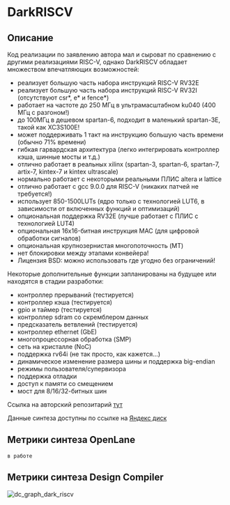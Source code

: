 # DarkRISCV
## Описание
Код реализации по заявлению автора мал и сыроват по сравнению с другими реализациями RISC-V, однако DarkRISCV обладает множеством впечатляющих возможностей:

* реализует большую часть набора инструкций RISC-V RV32E
* реализует большую часть набора инструкций RISC-V RV32I (отсутствуют csr*, e* и fence*)
* работает на частоте до 250 МГц в ультрамасштабном ku040 (400 МГц с разгоном!)
* до 100МГц в дешевом spartan-6, подходит в маленький spartan-3E, такой как XC3S100E!
* может поддерживать 1 такт на инструкцию большую часть времени (обычно 71% времени)
* гибкая гарвардская архитектура (легко интегрировать контроллер кэша, шинные мосты и т.д.)
* отлично работает в реальных xilinx (spartan-3, spartan-6, spartan-7, artix-7, kintex-7 и kintex ultrascale)
* нормально работает с некоторыми реальными ПЛИС altera и lattice
* отлично работает с gcc 9.0.0 для RISC-V (никаких патчей не требуется!)
* использует 850-1500LUTs (ядро только с технологией LUT6, в зависимости от включенных функций и оптимизаций)
* опциональная поддержка RV32E (лучше работает с ПЛИС с технологией LUT4)
* опциональная 16x16-битная инструкция MAC (для цифровой обработки сигналов)
* опциональная крупнозернистая многопоточность (MT)
* нет блокировки между этапами конвейера!
* Лицензия BSD: можно использовать где угодно без ограничений!  

Некоторые дополнительные функции запланированы на будущее или находятся в стадии разработки:
* контроллер прерываний (тестируется)
* контроллер кэша (тестируется)
* gpio и таймер (тестируется)
* контроллер sdram со скремблером данных
* предсказатель ветвлений (тестируется)
* контроллер ethernet (GbE)
* многопроцессорная обработка (SMP)
* сеть на кристалле (NoC)
* поддержка rv64i (не так просто, как кажется...)
* динамическое изменение размера шины и поддержка big-endian
* режимы пользователя/супервизора
* поддержка отладки
* доступ к памяти со смещением
* мост для 8/16/32-битных шин  

Ссылка на авторский репозитарий [тут](https://github.com/zhelnio/schoolRISCV)  

Данные синтеза доступны по ссылке на [Яндекс диск](https://disk.yandex.ru/d/PEnsOhkM_2gtew) 

## Метрики синтеза OpenLane
`в работе`
## Метрики синтеза Design Compiler
![dc_graph_dark_riscv](https://github.com/Rozenroze/DATASET_RISCV/assets/131447538/45c34f88-150c-4f1b-bd1b-98fbb2ef4078)
